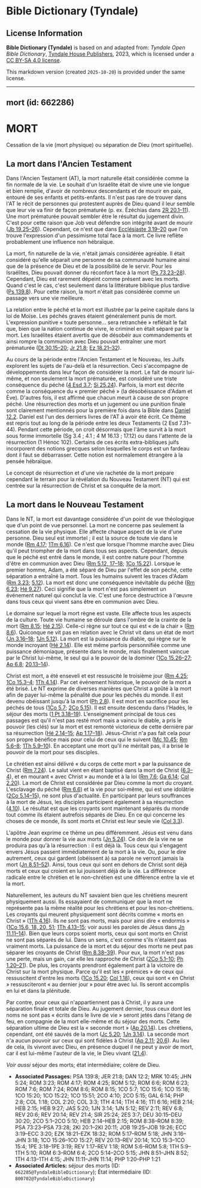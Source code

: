 # Bible Dictionary (Tyndale)

## License Information

**Bible Dictionary (Tyndale)** is based on and adapted from: _Tyndale Open Bible Dictionary_, [Tyndale House Publishers](https://tyndaleopenresources.com/), 2023, which is licensed under a [CC BY-SA 4.0 license](https://creativecommons.org/licenses/by-sa/4.0/legalcode.en).

This markdown version (created `2025-10-20`) is provided under the same license.



--------------------------------

## mort (id: 662286)

MORT
====

Cessation de la vie (mort physique) ou séparation de Dieu (mort spirituelle).

La mort dans l'Ancien Testament
-------------------------------

Dans l'Ancien Testament (AT), la mort naturelle était considérée comme la fin normale de la vie. Le souhait d'un Israélite était de vivre une vie longue et bien remplie, d'avoir de nombreux descendants et de mourir en paix, entouré de ses enfants et petits\-enfants. Il n'est pas rare de trouver dans l'AT le récit de personnes qui protestent auprès de Dieu quand il leur semble que leur vie va finir de façon prématurée (p. ex. Ézéchias dans [2R 20\.1–11](https://ref.ly/2Kgs20:1-2Kgs20:11)). Une mort prématurée pouvait sembler être le résultat du jugement divin. C'est pour cette raison que Job veut défendre son intégrité avant de mourir ([Jb 19\.25–26](https://ref.ly/Job19:25-Job19:26)). Cependant, ce n'est que dans [Ecclésiaste 3\.19–20](https://ref.ly/Eccl3:19-Eccl3:20) que l'on trouve l'expression d'un pessimisme total face à la mort. Ce livre reflète probablement une influence non hébraïque.

La mort, fin naturelle de la vie, n'était jamais considérée agréable. Il était considéré qu'elle séparait une personne de sa communauté humaine ainsi que de la présence de Dieu et de la possibilité de le servir. Pour les Israélites, Dieu pouvait donner du réconfort face à la mort ([Ps 73\.23–28](https://ref.ly/Ps73:23-Ps73:28)). Cependant, Dieu est rarement dépeint comme présent avec les morts. Quand c'est le cas, c'est seulement dans la littérature biblique plus tardive ([Ps 139\.8](https://ref.ly/Ps139:8)). Pour cette raison, la mort n'était pas considérée comme un passage vers une vie meilleure.

La relation entre le péché et la mort est illustrée par la peine capitale dans la loi de Moïse. Les péchés graves étaient généralement punis de mort. L'expression punitive « toute personne… sera retranchée » reflétait le fait que, bien que la nation continue de vivre, le criminel en était séparé par la mort. Les Israélites étaient avertis que de désobéir aux commandements et ainsi rompre la communion avec Dieu pouvait entraîner une mort prématurée ([Dt 30\.15–20](https://ref.ly/Deut30:15-Deut30:20); [Jr 21\.8](https://ref.ly/Jer21:8); [Ez 18\.21–32](https://ref.ly/Ezek18:21-Ezek18:32)).

Au cours de la période entre l'Ancien Testament et le Nouveau, les Juifs explorent les sujets de l'au\-delà et la résurrection. Ceci s'accompagne de développements dans leur façon de considérer la mort. Le fait de mourir lui\-même, et non seulement la mort prématurée, est considéré une triste conséquence du péché ([4 Esd 3\.7](https://ref.ly/2Esd3:7); [Si 25\.24](https://ref.ly/Sir25:24)). Parfois, la mort est décrite comme la conséquence du « premier péché » (la désobéissance d'Adam et Ève). D'autres fois, il est affirmé que chacun meurt à cause de son propre péché. Une résurrection des morts et un jugement ou une punition finale sont clairement mentionnés pour la première fois dans la Bible dans [Daniel 12\.2](https://ref.ly/Dan12:2). Daniel est l'un des derniers livres de l'AT à avoir été écrit. Ce thème est repris tout au long de la période entre les deux Testaments (2 Esd 7\.31–44\). Pendant cette période, on croit désormais que l'âme survit à la mort sous forme immortelle (Sg 3\.4 ; 4\.1 ; 4 M 16\.13 ; 17\.12\) ou dans l'attente de la résurrection (1 Hénoc 102\). Certains de ces écrits extra\-bibliques juifs incorporent des notions grecques selon lesquelles le corps est un fardeau dont il faut se débarrasser. Cette notion est normalement étrangère à la pensée hébraïque.

Le concept de résurrection et d'une vie rachetée de la mort prépare cependant le terrain pour la révélation du Nouveau Testament (NT) qui est centrée sur la résurrection de Christ et sa conquête de la mort.

La mort dans le Nouveau Testament
---------------------------------

Dans le NT, la mort est davantage considérée d'un point de vue théologique que d'un point de vue personnel. La mort ne concerne pas seulement la cessation de la vie physique. Elle affecte chaque aspect de la vie d'une personne. Dieu seul est immortel ; il est la source de toute vie dans le monde ([Rm 4\.17](https://ref.ly/Rom4:17); [1Tm 6\.16](https://ref.ly/1Tim6:16)). Ce n'est que lorsque l'homme marche avec Dieu qu'il peut triompher de la mort dans tous ses aspects. Cependant, depuis que le péché est entré dans le monde, il est contre nature pour l'homme d'être en communion avec Dieu ([Rm 5\.12, 17–18](https://ref.ly/Rom5:12,Rom5:17-Rom5:18); [1Co 15\.22](https://ref.ly/1Cor15:22)). Lorsque le premier homme, Adam, a été séparé de Dieu par l'effet de son péché, cette séparation a entraîné la mort. Tous les humains suivent les traces d'Adam ([Rm 3\.23](https://ref.ly/Rom3:23); [5\.12](https://ref.ly/Rom5:12)). La mort est donc une conséquence inévitable du péché ([Rm 6\.23](https://ref.ly/Rom6:23); [Hé 9\.27](https://ref.ly/Heb9:27)). Ceci signifie que la mort n'est pas simplement un événement naturel qui conclut la vie. C'est une force destructrice à l'œuvre dans tous ceux qui vivent sans être en communion avec Dieu.

Le domaine sur lequel la mort règne est vaste. Elle affecte tous les aspects de la culture. Toute vie humaine se déroule dans l'ombre de la crainte de la mort ([Rm 8\.15](https://ref.ly/Rom8:15); [Hé 2\.15](https://ref.ly/Heb2:15)). Celle\-ci règne sur tout ce qui est « de la chair » ([Rm 8\.6](https://ref.ly/Rom8:6)). Quiconque ne vit pas en relation avec le Christ vit dans un état de mort ([Jn 3\.16–18](https://ref.ly/John3:16-John3:18); [1Jn 5\.12](https://ref.ly/1John5:12)). La mort est la puissance du diable, qui règne sur le monde incroyant ([Hé 2\.14](https://ref.ly/Heb2:14)). Elle est même parfois personnifiée comme une puissance démoniaque, présente dans le monde, mais finalement vaincue par le Christ lui\-même, le seul qui a le pouvoir de la dominer ([1Co 15\.26–27](https://ref.ly/1Cor15:26-1Cor15:27); [Ap 6\.8](https://ref.ly/Rev6:8); [20\.13–14](https://ref.ly/Rev20:13-Rev20:14)).

Christ est mort, a été enseveli et est ressuscité le troisième jour ([Rm 4\.25](https://ref.ly/Rom4:25); [1Co 15\.3–4](https://ref.ly/1Cor15:3-1Cor15:4); [1Th 4\.14](https://ref.ly/1Thess4:14)). Par cet événement historique, le pouvoir de la mort a été brisé. Le NT exprime de diverses manières que Christ a goûté à la mort afin de payer lui\-même la pénalité due pour les péchés du monde. Il est devenu obéissant jusqu'à la mort ([Ph 2\.8](https://ref.ly/Phil2:8)). Il est mort en sacrifice pour les péchés de tous ([1Co 5\.7](https://ref.ly/1Cor5:7); [2Co 5\.15](https://ref.ly/2Cor5:15)). Il est ensuite descendu dans l'Hadès, le séjour des morts ([1 Pt 3\.18–19](https://ref.ly/1Pet3:18-1Pet3:19)). L'enseignement principal de tous ces passages est qu'il n'est pas resté mort mais a vaincu le diable, a pris le pouvoir (les clés) sur la mort et est remonté victorieux de cette dernière par sa résurrection ([Hé 2\.14–15](https://ref.ly/Heb2:14-Heb2:15); [Ap 1\.17–18](https://ref.ly/Rev1:17-Rev1:18)). Jésus\-Christ n'a pas fait cela pour son propre bénéfice mais pour celui de ceux qui le suivent ([Mc 10\.45](https://ref.ly/Mark10:45); [Rm 5\.6–8](https://ref.ly/Rom5:6-Rom5:8); [1Th 5\.9–10](https://ref.ly/1Thess5:9-1Thess5:10)). En acceptant une mort qu'il ne méritait pas, il a brisé le pouvoir de la mort pour ses disciples.

Le chrétien est ainsi délivré « du corps de cette mort » par la puissance de Christ ([Rm 7\.24](https://ref.ly/Rom7:24)). Le salut vient en étant baptisé dans la mort de Christ ([6\.3–4](https://ref.ly/Rom6:3-Rom6:4)), et en mourant « avec Christ » au monde et à la loi ([Rm 7\.6](https://ref.ly/Rom7:6); [Ga 6\.14](https://ref.ly/Gal6:14); [Col 2\.20](https://ref.ly/Col2:20)). La mort de Christ est considérée par Dieu comme la mort du croyant. L'esclavage du péché ([Rm 6\.6](https://ref.ly/Rom6:6)) et la vie pour soi\-même, qui est une idolâtrie ([2Co 5\.14–15](https://ref.ly/2Cor5:14-2Cor5:15)), ne sont plus d'actualité. En participant par leurs souffrances à la mort de Jésus, les disciples participent également à sa résurrection ([4\.10](https://ref.ly/2Cor4:10)). Le résultat est que les croyants sont maintenant séparés du monde tout comme ils étaient autrefois séparés de Dieu. En ce qui concerne les choses de ce monde, ils sont morts et Christ est leur seule vie ([Col 3\.3](https://ref.ly/Col3:3)).

L'apôtre Jean exprime ce thème un peu différemment. Jésus est venu dans le monde pour donner la vie aux morts ([Jn 5\.24](https://ref.ly/John5:24)). Ce don de la vie ne se produira pas qu'à la résurrection : il est déjà là. Tous ceux qui s'engagent envers Jésus passent immédiatement de la mort à la vie. Ou, pour le dire autrement, ceux qui gardent (obéissent à) sa parole ne verront jamais la mort ([Jn 8\.51–52](https://ref.ly/John8:51-John8:52)). Ainsi, tous ceux qui sont en dehors de Christ sont déjà morts et ceux qui croient en lui jouissent déjà de la vie. La différence radicale entre le chrétien et le non\-chrétien est une différence entre la vie et la mort.

Naturellement, les auteurs du NT savaient bien que les chrétiens meurent physiquement aussi. Ils essayaient de communiquer que la mort ne représente pas la même réalité pour les chrétiens et pour les non\-chrétiens. Les croyants qui meurent physiquement sont décrits comme « morts en Christ » ([1Th 4\.16](https://ref.ly/1Thess4:16)). Ils ne sont pas morts, mais pour ainsi dire « endormis » ([1Co 15\.6, 18, 20, 51](https://ref.ly/1Cor15:6,1Cor15:18,1Cor15:20,1Cor15:51); [1Th 4\.13–15](https://ref.ly/1Thess4:13-1Thess4:15); voir aussi les paroles de Jésus dans [Jn 11\.11–14](https://ref.ly/John11:11-John11:14)). Bien que leurs corps soient morts, ceux qui sont morts en Christ ne sont pas séparés de lui. Dans un sens, c'est comme s'ils n'étaient pas vraiment morts. La puissance de la mort et du séjour des morts ne peut pas séparer les croyants de Christ ([Rm 8\.38–39](https://ref.ly/Rom8:38-Rom8:39)). Pour eux, la mort n'est pas une perte, mais un gain, car elle les rapproche de Christ ([2Co 5\.1–10](https://ref.ly/2Cor5:1-2Cor5:10); [Ph 1\.20–21](https://ref.ly/Phil1:20-Phil1:21)). De plus, les croyants prendront également part à la victoire de Christ sur la mort physique. Parce qu'il est les « prémices » de ceux qui ressuscitent d'entre les morts ([1Co 15\.20](https://ref.ly/1Cor15:20); [Col 1\.18](https://ref.ly/Col1:18)), ceux qui sont « en Christ » ressusciteront « au dernier jour » pour être avec lui. Ils seront accomplis en lui et dans la plénitude.

Par contre, pour ceux qui n'appartiennent pas à Christ, il y aura une séparation finale et totale de Dieu. Au jugement dernier, tous ceux dont les noms ne sont pas « écrits dans le livre de vie » seront jetés dans l'étang de feu, en compagnie de la mort elle\-même et du séjour des morts. Cette séparation ultime de Dieu est la « seconde mort » ([Ap 20\.14](https://ref.ly/Rev20:14)). Les chrétiens, cependant, ont été sauvés de la mort ([Jc 5\.20](https://ref.ly/Jas5:20); [1Jn 3\.14](https://ref.ly/1John3:14)). La seconde mort n'a aucun pouvoir sur ceux qui sont fidèles à Christ ([Ap 2\.11](https://ref.ly/Rev2:11); [20\.6](https://ref.ly/Rev20:6)). Au lieu de cela, ils vivront avec Dieu, en présence duquel il ne peut y avoir de mort, car il est lui\-même l'auteur de la vie, le Dieu vivant ([21\.4](https://ref.ly/Rev21:4)).

*Voir aussi* séjour des morts; état intermédiaire; colère de Dieu.

* **Associated Passages:** PSA 139:8; JER 21:8; DAN 12:2; MRK 10:45; JHN 5:24; ROM 3:23; ROM 4:17; ROM 4:25; ROM 5:12; ROM 6:6; ROM 6:23; ROM 7:6; ROM 7:24; ROM 8:6; ROM 8:15; 1CO 5:7; 1CO 15:6; 1CO 15:18; 1CO 15:20; 1CO 15:22; 1CO 15:51; 2CO 4:10; 2CO 5:15; GAL 6:14; PHP 2:8; COL 1:18; COL 2:20; COL 3:3; 1TH 4:14; 1TH 4:16; 1TI 6:16; HEB 2:14; HEB 2:15; HEB 9:27; JAS 5:20; 1JN 3:14; 1JN 5:12; REV 2:11; REV 6:8; REV 20:6; REV 20:14; REV 21:4; SIR 25:24; 2ES 3:7; DEU 30:15–DEU 30:20; 2CO 5:1–2CO 5:10; HEB 2:14–HEB 2:15; ROM 8:38–ROM 8:39; PSA 73:23–PSA 73:28; 2KI 20:1–2KI 20:11; JOB 19:25–JOB 19:26; ECC 3:19–ECC 3:20; EZK 18:21–EZK 18:32; ROM 5:17–ROM 5:18; JHN 3:16–JHN 3:18; 1CO 15:26–1CO 15:27; REV 20:13–REV 20:14; 1CO 15:3–1CO 15:4; 1PE 3:18–1PE 3:19; REV 1:17–REV 1:18; ROM 5:6–ROM 5:8; 1TH 5:9–1TH 5:10; ROM 6:3–ROM 6:4; 2CO 5:14–2CO 5:15; JHN 8:51–JHN 8:52; 1TH 4:13–1TH 4:15; JHN 11:11–JHN 11:14; PHP 1:20–PHP 1:21
* **Associated Articles:** séjour des morts (ID: `662285@TyndaleBibleDictionary`); État intermédiaire (ID: `800702@TyndaleBibleDictionary`)

